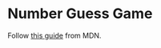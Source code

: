 # Number Guess Game

Follow [this guide](https://developer.mozilla.org/en-US/docs/Learn/JavaScript/First_steps/A_first_splash) from MDN. 
